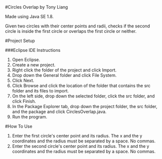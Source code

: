 #Circles Overlap by Tony Liang

Made using Java SE 1.8.

Given two circles with their center points and radii, checks if the second circle is inside the first circle or overlaps the first circle or neither.

#Project Setup

###Eclipse IDE Instructions
1. Open Eclipse.
2. Create a new project.
3. Right click the folder of the project and click Import.
4. Drop down the General folder and click File System.
5. Click Next.
6. Click Browse and click the location of the folder that contains the src folder and its files to import.
7. On the left side, drop down the selected folder, click the src folder, and click Finish.
8. In the Package Explorer tab, drop down the project folder, the src folder, and the package and click CirclesOverlap.java.
9. Run the program.

#How To Use
1. Enter the first circle's center point and its radius. The x and the y coordinates and the radius must be separated by a space. No commas.
2. Enter the second circle's center point and its radius. The x and the y coordinates and the radius must be separated by a space. No commas.